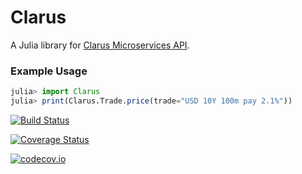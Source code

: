 # Clarus
A Julia library for [Clarus Microservices API](https://www.clarusft.com/products/microservices/).
### Example Usage
```julia
julia> import Clarus
julia> print(Clarus.Trade.price(trade="USD 10Y 100m pay 2.1%"))
```




















[![Build Status](https://travis-ci.org/liamhenry/Clarus.jl.svg?branch=master)](https://travis-ci.org/liamhenry/Clarus.jl)

[![Coverage Status](https://coveralls.io/repos/liamhenry/Clarus.jl/badge.svg?branch=master&service=github)](https://coveralls.io/github/liamhenry/Clarus.jl?branch=master)

[![codecov.io](http://codecov.io/github/liamhenry/Clarus.jl/coverage.svg?branch=master)](http://codecov.io/github/liamhenry/Clarus.jl?branch=master)
